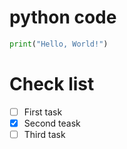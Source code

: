 # python code
```python
print("Hello, World!")
```

# Check list
- [ ] First task
- [x] Second teask
- [ ] Third task
